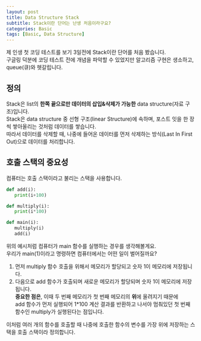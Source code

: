 ```yaml
---
layout: post
title: Data Structure Stack
subtitle: Stack이란 단어는 난생 처음이라구요?
categories: Basic
tags: [Basic, Data Structure]
---
```

제 인생 첫 코딩 테스트를 보기 3일전에 Stack이란 단어를 처음 봤습니다.  
구글링 덕분에 코딩 테스트 전에 개념을 파악할 수 있었지만  알고리즘 구현은 생소하고, queue(큐)와 헷갈립니다.  

## 정의
Stack은 list의 **한쪽 끝으로만 데이터의 삽입&삭제가 가능한** data structure(자료 구조)입니다.  
Stack은 data structure 중 선형 구조(linear Structure)에 속하며, 포스트 잇을 한 장씩 쌓아올리는 것처럼 데이터를 쌓습니다.  
따라서 데이터를 삭제할 때, 나중에 들어온 데이터를 먼저 삭제하는 방식(Last In First Out)으로 데이터를 처리합니다.  

## 호출 스택의 중요성
컴퓨터는 호출 스택이라고 불리는 스택을 사용합니다.  

```python
def add(i):
   print(i+100)

def multiply(i):
   print(i*100)

def main(i):
   multiply(i)
   add(i)
```
위의 예시처럼 컴퓨터가 main 함수를 실행하는 경우를 생각해볼게요.    
우리가 main(1)이라고 명령하면 컴퓨터에서는 어떤 일이 벌어질까요?  
1. 먼저 multiply 함수 호출을 위해서 메모리가 할당되고 숫자 1이 메모리에 저장됩니다.  
2. 다음으로 add 함수가 호출되며 새로운 메모리가 할당되며 숫자 1이 메모리에 저장됩니다.   
**중요한 점은**, 이때 두 번째 메모리가 첫 번째 메모리의 **위**에 올려지기 때문에    
add 함수가 먼저 실행되어 1*100 계산 결과를 반환하고 나서야 
멈춰있던 첫 번째 함수인 multiply가 실행된다는 점입니다.  


이처럼 여러 개의 함수를 호출할 때 나중에 호출한 함수의 변수를 가장 위에 저장하는 스택을 호출 스택이라 정의합니다.  
